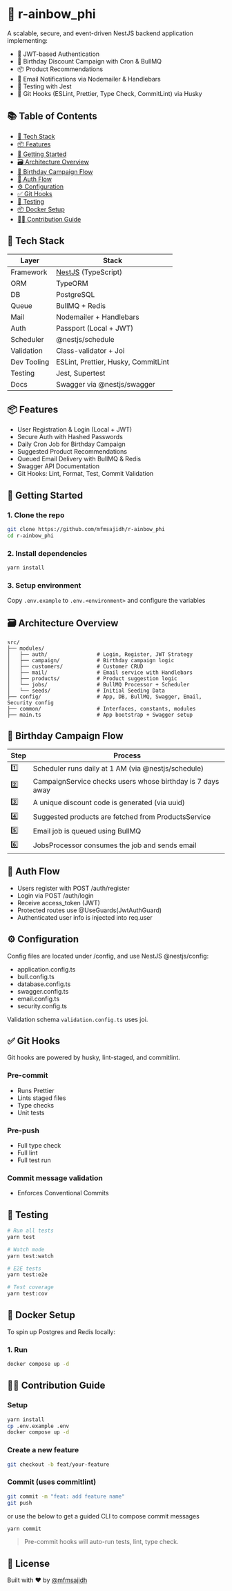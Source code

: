 # 🌈 r-ainbow_phi

A scalable, secure, and event-driven NestJS backend application implementing:

- 🔐 JWT-based Authentication
- 🎂 Birthday Discount Campaign with Cron & BullMQ
- 📦 Product Recommendations
- 📧 Email Notifications via Nodemailer & Handlebars
- 🧪 Testing with Jest
- 🧼 Git Hooks (ESLint, Prettier, Type Check, CommitLint) via Husky

## 📚 Table of Contents

- [🧰 Tech Stack](#-tech-stack)
- [📦 Features](#-features)
- [🚀 Getting Started](#-getting-started)
- [🗃️ Architecture Overview](#-architecture-overview)
- [📨 Birthday Campaign Flow](#-birthday-campaign-flow)
- [🔐 Auth Flow](#-auth-flow)
- [⚙️ Configuration](#-configuration)
- [✅ Git Hooks](#-git-hooks)
- [🧪 Testing](#-testing)
- [📦 Docker Setup](#-docker-setup)
- [🧑‍💻 Contribution Guide](#-contribution-guide)

## 🧰 Tech Stack

| Layer       | Stack                                      |
| ----------- | ------------------------------------------ |
| Framework   | [NestJS](https://nestjs.com/) (TypeScript) |
| ORM         | TypeORM                                    |
| DB          | PostgreSQL                                 |
| Queue       | BullMQ + Redis                             |
| Mail        | Nodemailer + Handlebars                    |
| Auth        | Passport (Local + JWT)                     |
| Scheduler   | @nestjs/schedule                           |
| Validation  | Class-validator + Joi                      |
| Dev Tooling | ESLint, Prettier, Husky, CommitLint        |
| Testing     | Jest, Supertest                            |
| Docs        | Swagger via @nestjs/swagger                |

## 📦 Features

- User Registration & Login (Local + JWT)
- Secure Auth with Hashed Passwords
- Daily Cron Job for Birthday Campaign
- Suggested Product Recommendations
- Queued Email Delivery with BullMQ & Redis
- Swagger API Documentation
- Git Hooks: Lint, Format, Test, Commit Validation

## 🚀 Getting Started

### 1. Clone the repo

```bash
git clone https://github.com/mfmsajidh/r-ainbow_phi
cd r-ainbow_phi
```

### 2. Install dependencies

```bash
yarn install
```

### 3. Setup environment

Copy `.env.example` to `.env.<environment>` and configure the variables

## 🗃️ Architecture Overview

```
src/
├── modules/
│   ├── auth/                # Login, Register, JWT Strategy
│   ├── campaign/            # Birthday campaign logic
│   ├── customers/           # Customer CRUD
│   ├── mail/                # Email service with Handlebars
│   ├── products/            # Product suggestion logic
│   └── jobs/                # BullMQ Processor + Scheduler
│   └── seeds/               # Initial Seeding Data
├── config/                  # App, DB, BullMQ, Swagger, Email, Security config
├── common/                  # Interfaces, constants, modules
├── main.ts                  # App bootstrap + Swagger setup
```

## 📨 Birthday Campaign Flow

| Step | Process                                                    |
| ---- | ---------------------------------------------------------- |
| 1️⃣   | Scheduler runs daily at 1 AM (via @nestjs/schedule)        |
| 2️⃣   | CampaignService checks users whose birthday is 7 days away |
| 3️⃣   | A unique discount code is generated (via uuid)             |
| 4️⃣   | Suggested products are fetched from ProductsService        |
| 5️⃣   | Email job is queued using BullMQ                           |
| 6️⃣   | JobsProcessor consumes the job and sends email             |

## 🔐 Auth Flow

- Users register with POST /auth/register
- Login via POST /auth/login
- Receive access_token (JWT)
- Protected routes use @UseGuards(JwtAuthGuard)
- Authenticated user info is injected into req.user

## ⚙️ Configuration

Config files are located under /config, and use NestJS @nestjs/config:

- application.config.ts
- bull.config.ts
- database.config.ts
- swagger.config.ts
- email.config.ts
- security.config.ts

Validation schema `validation.config.ts` uses joi.

## ✅ Git Hooks

Git hooks are powered by husky, lint-staged, and commitlint.

### Pre-commit

- Runs Prettier
- Lints staged files
- Type checks
- Unit tests

### Pre-push

- Full type check
- Full lint
- Full test run

### Commit message validation

- Enforces Conventional Commits

## 🧪 Testing

```bash
# Run all tests
yarn test

# Watch mode
yarn test:watch

# E2E tests
yarn test:e2e

# Test coverage
yarn test:cov
```

## 🐳 Docker Setup

To spin up Postgres and Redis locally:

### 1. Run

```bash
docker compose up -d
```

## 🧑‍💻 Contribution Guide

### Setup

```bash
yarn install
cp .env.example .env
docker compose up -d
```

### Create a new feature

```bash
git checkout -b feat/your-feature
```

### Commit (uses commitlint)

```bash
git commit -m "feat: add feature name"
git push
```

or use the below to get a guided CLI to compose commit messages

```bash
yarn commit
```

> Pre-commit hooks will auto-run tests, lint, type check.

## 📄 License

Built with ❤️ by [@mfmsajidh](https://github.com/mfmsajidh)
